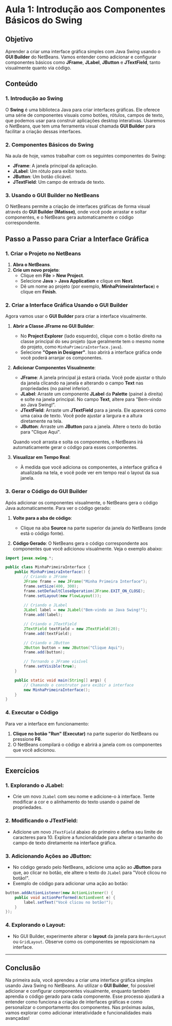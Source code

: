 # Aula 1: Introdução aos Componentes Básicos do Swing

## Objetivo
Aprender a criar uma interface gráfica simples com Java Swing usando o **GUI Builder** do NetBeans. Vamos entender como adicionar e configurar componentes básicos como **JFrame**, **JLabel**, **JButton** e **JTextField**, tanto visualmente quanto via código.

## Conteúdo

### 1. Introdução ao Swing
O **Swing** é uma biblioteca Java para criar interfaces gráficas. Ele oferece uma série de componentes visuais como botões, rótulos, campos de texto, que podemos usar para construir aplicações desktop interativas. Usaremos o NetBeans, que tem uma ferramenta visual chamada **GUI Builder** para facilitar a criação dessas interfaces.

### 2. Componentes Básicos do Swing
Na aula de hoje, vamos trabalhar com os seguintes componentes do Swing:

- **JFrame**: A janela principal da aplicação.
- **JLabel**: Um rótulo para exibir texto.
- **JButton**: Um botão clicável.
- **JTextField**: Um campo de entrada de texto.

### 3. Usando o GUI Builder no NetBeans
O NetBeans permite a criação de interfaces gráficas de forma visual através do **GUI Builder (Matisse)**, onde você pode arrastar e soltar componentes, e o NetBeans gera automaticamente o código correspondente.

## Passo a Passo para Criar a Interface Gráfica

### 1. Criar o Projeto no NetBeans

1. **Abra o NetBeans**.
2. **Crie um novo projeto**:
   - Clique em **File** > **New Project**.
   - Selecione **Java** > **Java Application** e clique em **Next**.
   - Dê um nome ao projeto (por exemplo, **MinhaPrimeiraInterface**) e clique em **Finish**.
   
### 2. Criar a Interface Gráfica Usando o GUI Builder

Agora vamos usar o **GUI Builder** para criar a interface visualmente.

1. **Abrir a Classe JFrame no GUI Builder**:
   - No **Project Explorer** (lado esquerdo), clique com o botão direito na classe principal do seu projeto (que geralmente tem o mesmo nome do projeto, como `MinhaPrimeiraInterface.java`).
   - Selecione **"Open in Designer"**. Isso abrirá a interface gráfica onde você poderá arranjar os componentes.

2. **Adicionar Componentes Visualmente**:
   - **JFrame**: A janela principal já estará criada. Você pode ajustar o título da janela clicando na janela e alterando o campo **Text** nas propriedades (no painel inferior).
   - **JLabel**: Arraste um componente **JLabel** da **Palette** (painel à direita) e solte na janela principal. No campo **Text**, altere para "Bem-vindo ao Java Swing!".
   - **JTextField**: Arraste um **JTextField** para a janela. Ele aparecerá como uma caixa de texto. Você pode ajustar a largura e a altura diretamente na tela.
   - **JButton**: Arraste um **JButton** para a janela. Altere o texto do botão para "Clique Aqui".
   
   Quando você arrasta e solta os componentes, o NetBeans irá automaticamente gerar o código para esses componentes.

3. **Visualizar em Tempo Real**:
   - À medida que você adiciona os componentes, a interface gráfica é atualizada na tela, e você pode ver em tempo real o layout da sua janela.

### 3. Gerar o Código do GUI Builder

Após adicionar os componentes visualmente, o NetBeans gera o código Java automaticamente. Para ver o código gerado:

1. **Volte para a aba de código**:
   - Clique na aba **Source** na parte superior da janela do NetBeans (onde está o código fonte).
   
2. **Código Gerado**:
   O NetBeans gera o código correspondente aos componentes que você adicionou visualmente. Veja o exemplo abaixo:

```java
import javax.swing.*;

public class MinhaPrimeiraInterface {
    public MinhaPrimeiraInterface() {
        // Criando o JFrame
        JFrame frame = new JFrame("Minha Primeira Interface");
        frame.setSize(400, 300);
        frame.setDefaultCloseOperation(JFrame.EXIT_ON_CLOSE);
        frame.setLayout(new FlowLayout());
        
        // Criando o JLabel
        JLabel label = new JLabel("Bem-vindo ao Java Swing!");
        frame.add(label);

        // Criando o JTextField
        JTextField textField = new JTextField(20);
        frame.add(textField);

        // Criando o JButton
        JButton button = new JButton("Clique Aqui");
        frame.add(button);

        // Tornando o JFrame visível
        frame.setVisible(true);
    }

    public static void main(String[] args) {
        // Chamando o construtor para exibir a interface
        new MinhaPrimeiraInterface();
    }
}
```

### 4. Executar o Código

Para ver a interface em funcionamento:

1. **Clique no botão "Run" (Executar)** na parte superior do NetBeans ou pressione **F6**.
2. O NetBeans compilará o código e abrirá a janela com os componentes que você adicionou.

---

## Exercícios

### 1. **Explorando o JLabel**:
   - Crie um novo `JLabel` com seu nome e adicione-o à interface. Tente modificar a cor e o alinhamento do texto usando o painel de propriedades.

### 2. **Modificando o JTextField**:
   - Adicione um novo `JTextField` abaixo do primeiro e defina seu limite de caracteres para 10. Explore a funcionalidade para alterar o tamanho do campo de texto diretamente na interface gráfica.

### 3. **Adicionando Ações ao JButton**:
   - No código gerado pelo NetBeans, adicione uma ação ao **JButton** para que, ao clicar no botão, ele altere o texto do `JLabel` para "Você clicou no botão!".
   - Exemplo de código para adicionar uma ação ao botão:
   
   ```java
   button.addActionListener(new ActionListener() {
       public void actionPerformed(ActionEvent e) {
           label.setText("Você clicou no botão!");
       }
   });
   ```

### 4. **Explorando o Layout**:
   - No GUI Builder, experimente alterar o **layout** da janela para `BorderLayout` ou `GridLayout`. Observe como os componentes se reposicionam na interface.

---

## Conclusão
Na primeira aula, você aprendeu a criar uma interface gráfica simples usando Java Swing no NetBeans. Ao utilizar o **GUI Builder**, foi possível adicionar e configurar componentes visualmente, enquanto também aprendia o código gerado para cada componente. Esse processo ajudará a entender como funciona a criação de interfaces gráficas e como personalizar o comportamento dos componentes. Nas próximas aulas, vamos explorar como adicionar interatividade e funcionalidades mais avançadas!

